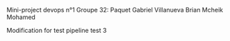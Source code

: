 Mini-project devops n°1
Groupe 32:
Paquet Gabriel
Villanueva Brian
Mcheik Mohamed

Modification for test pipeline test 3
